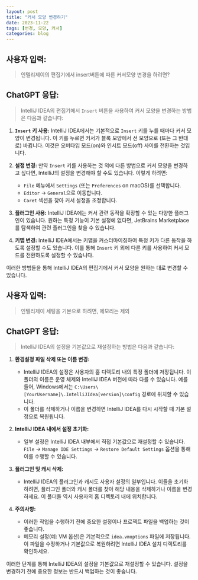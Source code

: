 ```yaml
---
layout: post
title: "커서 모양 변경하기"
date: 2023-11-22
tags: [변경, 모양, 커서]
categories: blog
---
```


## 사용자 입력:
> 인텔리제이의 편집기에서 insert버튼에 따른 커서모양 변경을 하려면?

## ChatGPT 응답:
> IntelliJ IDEA의 편집기에서 `Insert` 버튼을 사용하여 커서 모양을 변경하는 방법은 다음과 같습니다:

1. **`Insert` 키 사용:** IntelliJ IDEA에서는 기본적으로 `Insert` 키를 누를 때마다 커서 모양이 변경됩니다. 이 키를 누르면 커서가 블록 모양에서 선 모양으로 (또는 그 반대로) 바뀝니다. 이것은 오버타입 모드(on)와 인서트 모드(off) 사이를 전환하는 것입니다.

2. **설정 변경:** 만약 `Insert` 키를 사용하는 것 외에 다른 방법으로 커서 모양을 변경하고 싶다면, IntelliJ의 설정을 변경해야 할 수도 있습니다. 이렇게 하려면:
   - `File` 메뉴에서 `Settings` (또는 `Preferences` on macOS)를 선택합니다.
   - `Editor` → `General`으로 이동합니다.
   - `Caret` 섹션을 찾아 커서 설정을 조정합니다.

3. **플러그인 사용:** IntelliJ IDEA에는 커서 관련 동작을 확장할 수 있는 다양한 플러그인이 있습니다. 원하는 특정 기능이 기본 설정에 없다면, JetBrains Marketplace를 탐색하여 관련 플러그인을 찾을 수 있습니다.

4. **키맵 변경:** IntelliJ IDEA에서는 키맵을 커스터마이징하여 특정 키가 다른 동작을 하도록 설정할 수도 있습니다. 이를 통해 `Insert` 키 외에 다른 키를 사용하여 커서 모드를 전환하도록 설정할 수 있습니다.

이러한 방법들을 통해 IntelliJ IDEA의 편집기에서 커서 모양을 원하는 대로 변경할 수 있습니다.

## 사용자 입력:
> 인텔리제이 세팅을 기본으로 하려면, 메모리는 제외

## ChatGPT 응답:
> IntelliJ IDEA의 설정을 기본값으로 재설정하는 방법은 다음과 같습니다:

1. **환경설정 파일 삭제 또는 이름 변경:**
   - IntelliJ IDEA의 설정은 사용자의 홈 디렉토리 내의 특정 폴더에 저장됩니다. 이 폴더의 이름은 운영 체제와 IntelliJ IDEA 버전에 따라 다를 수 있습니다. 예를 들어, Windows에서는 `C:\Users\[YourUsername]\.IntelliJIdea[version]\config` 경로에 위치할 수 있습니다.
   - 이 폴더를 삭제하거나 이름을 변경하면 IntelliJ IDEA를 다시 시작할 때 기본 설정으로 복원됩니다.

2. **IntelliJ IDEA 내에서 설정 초기화:**
   - 일부 설정은 IntelliJ IDEA 내부에서 직접 기본값으로 재설정할 수 있습니다. `File` → `Manage IDE Settings` → `Restore Default Settings` 옵션을 통해 이를 수행할 수 있습니다.

3. **플러그인 및 캐시 삭제:**
   - IntelliJ IDEA의 플러그인과 캐시도 사용자 설정의 일부입니다. 이들을 초기화하려면, 플러그인 폴더와 캐시 폴더를 찾아 해당 내용을 삭제하거나 이름을 변경하세요. 이 폴더들 역시 사용자의 홈 디렉토리 내에 위치합니다.

4. **주의사항:**
   - 이러한 작업을 수행하기 전에 중요한 설정이나 프로젝트 파일을 백업하는 것이 좋습니다.
   - 메모리 설정(예: VM 옵션)은 기본적으로 `idea.vmoptions` 파일에 저장됩니다. 이 파일을 수정하거나 기본값으로 복원하려면 IntelliJ IDEA 설치 디렉토리를 확인하세요.

이러한 단계를 통해 IntelliJ IDEA의 설정을 기본값으로 재설정할 수 있습니다. 설정을 변경하기 전에 중요한 정보는 반드시 백업하는 것이 좋습니다.

